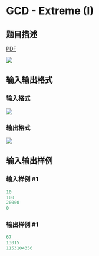 # GCD - Extreme (I)

## 题目描述

[problemUrl]: https://uva.onlinejudge.org/index.php?option=com_onlinejudge&Itemid=8&category=26&page=show_problem&problem=2419

[PDF](https://uva.onlinejudge.org/external/114/p11424.pdf)

![](https://cdn.luogu.com.cn/upload/vjudge_pic/UVA11424/7db7569be659bfab872ae0665f7c396b5f0a6b2c.png)

## 输入输出格式

### 输入格式

![](https://cdn.luogu.com.cn/upload/vjudge_pic/UVA11424/917412954e66f220f58dba0e3c5deb39b98a0fed.png)

### 输出格式

![](https://cdn.luogu.com.cn/upload/vjudge_pic/UVA11424/1dc1907cd527b7bb02c97853c0627d2f4c4d849b.png)

## 输入输出样例

### 输入样例 #1

```cpp
10
100
20000
0
```


### 输出样例 #1

```cpp
67
13015
1153104356
```


